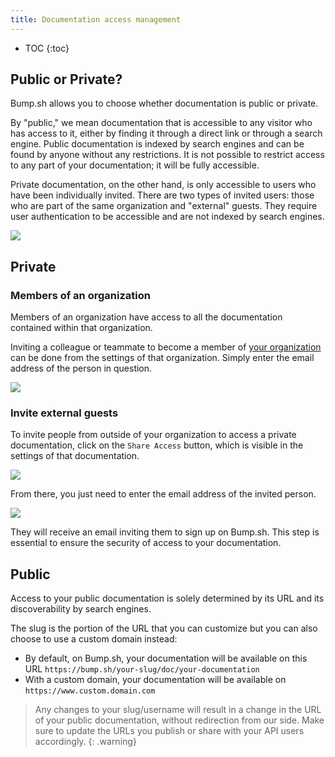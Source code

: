 ```yaml
---
title: Documentation access management
---
```


- TOC
{:toc}

## Public or Private?

Bump.sh allows you to choose whether documentation is public or private.

By "public," we mean documentation that is accessible to any visitor who has access to it, either by finding it through a direct link or through a search engine.
Public documentation is indexed by search engines and can be found by anyone without any restrictions. It is not possible to restrict access to any part of your documentation; it will be fully accessible.

Private documentation, on the other hand, is only accessible to users who have been individually invited. There are two types of invited users: those who are part of the same organization and "external" guests.
They require user authentication to be accessible and are not indexed by search engines.

![](/images/help/documentation-access-choice.png)

## Private

### Members of an organization

Members of an organization have access to all the documentation contained within that organization.

Inviting a colleague or teammate to become a member of [your organization](/help/organizations/) can be done from the settings of that organization. Simply enter the email address of the person in question.

![](/images/help/org-add-member.png)

### Invite external guests

To invite people from outside of your organization to access a private documentation, click on the `Share Access` button, which is visible in the settings of that documentation.

![](/images/help/share-access-button.png)

From there, you just need to enter the email address of the invited person.

![](/images/help/share-access.png)

They will receive an email inviting them to sign up on Bump.sh. This step is essential to ensure the security of access to your documentation.

## Public

Access to your public documentation is solely determined by its URL and its discoverability by search engines.

The slug is the portion of the URL that you can customize but you can also choose to use a custom domain instead:

- By default, on Bump.sh, your documentation will be available on this URL `https://bump.sh/your-slug/doc/your-documentation`
- With a custom domain, your documentation will be available on `https://www.custom.domain.com`

> Any changes to your slug/username will result in a change in the URL of your public documentation, without redirection from our side. Make sure to update the URLs you publish or share with your API users accordingly.
{: .warning}